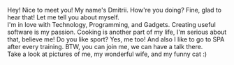 Hey! Nice to meet you! My name's Dmitrii. How're you doing? Fine, glad to hear that! Let me tell you about myself.<br>
I'm in love with Technology, Programming, and Gadgets. Creating useful software is my passion. Cooking is another part of my life, I'm serious about that, believe me! Do you like sport? Yes, me too! And also I like to go to SPA after every training. BTW, you can join me, we can have a talk there.<br>
Take a look at pictures of me, my wonderful wife, and my funny cat :)